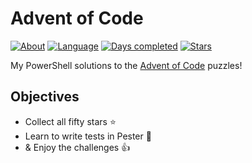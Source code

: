 Advent of Code
===

[![About](https://img.shields.io/badge/Advent%20of%20Code%20-🎄-brightgreen)](https://adventofcode.com/2021/about)
[![Language](https://img.shields.io/badge/Language-PowerShell-black)](https://docs.microsoft.com/en-us/powershell/scripting/overview?view=powershell-7.2)
[![Days completed](https://img.shields.io/badge/day%20📅-2-blue)](https://adventofcode.com/2021)
[![Stars](https://img.shields.io/badge/stars%20⭐-4-yellow)](https://adventofcode.com/2021/stats)


My PowerShell solutions to the [Advent of Code][1] puzzles!

## Objectives

- Collect all fifty stars ⭐
- Learn to write tests in Pester 🧪
- & Enjoy the challenges 👍

[1]: https://adventofcode.com